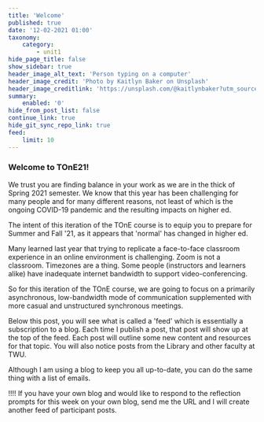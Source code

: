 ```yaml
---
title: 'Welcome'
published: true
date: '12-02-2021 01:00'
taxonomy:
    category:
        - unit1
hide_page_title: false
show_sidebar: true
header_image_alt_text: 'Person typing on a computer'
header_image_credit: 'Photo by Kaitlyn Baker on Unsplash'
header_image_creditlink: 'https://unsplash.com/@kaitlynbaker?utm_source=unsplash&utm_medium=referral&utm_content=creditCopyText'
summary:
    enabled: '0'
hide_from_post_list: false
continue_link: true
hide_git_sync_repo_link: true
feed:
    limit: 10
---
```


### Welcome to TOnE21!

We trust you are finding balance in your work as we are in the thick of Spring 2021 semester. We know that this year has been challenging for many people and for many different reasons, not least of which is the ongoing COVID-19 pandemic and the resulting impacts on higher ed.

The intent of this iteration of the TOnE course is to equip you to prepare for Summer and Fall '21, as it appears that 'normal' has changed in higher ed.

Many learned last year that trying to replicate a face-to-face classroom experience in an online environment is challenging. Zoom is not a classroom. Timezones are a thing. Some people (instructors and learners alike) have inadequate internet bandwidth to support video-conferencing.

So for this iteration of the TOnE course, we are going to focus on a primarily asynchronous, low-bandwidth mode of communication supplemented with more casual and unstructured synchronous meetings.

Below this post, you will see what is called a 'feed' which is essentially a subscription to a blog. Each time I publish a post, that post will show up at the top of the feed. Each post will outline some new content and resources for that topic. You will also notice posts from the Library and other faculty at TWU.

Although I am using a blog to keep you all up-to-date, you can do the same thing with a list of emails.

!!!! If you have your own blog and would like to respond to the reflection prompts for this week on your own blog, send me the URL and I will create another feed of participant posts.
